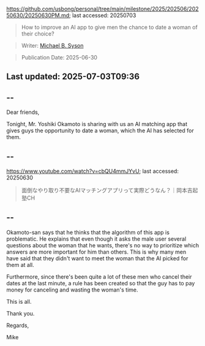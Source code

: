 https://github.com/usbong/personal/tree/main/milestone/2025/202506/20250630/20250630PM.md; last accessed: 20250703

> How to improve an AI app to give men the chance to date a woman of their choice?

> Writer: [Michael B. Syson](https://www.linkedin.com/in/michaelsyson/)

> Publication Date: 2025-06-30

## Last updated: 2025-07-03T09:36

## --

Dear friends,

Tonight, Mr. Yoshiki Okamoto is sharing with us an AI matching app that gives guys the opportunity to date a woman, which the AI has selected for them.

## --

https://www.youtube.com/watch?v=cbQU4mmJYvU; last accessed: 20250630

> 面倒なやり取り不要なAIマッチングアプリって実際どうなん？｜岡本吉起塾CH

## --

Okamoto-san says that he thinks that the algorithm of this app is problematic. He explains that even though it asks the male user several questions about the woman that he wants, there's no way to prioritize which answers are more important for him than others. This is why many men have said that they didn't want to meet the woman that the AI picked for them at all.

Furthermore, since there's been quite a lot of these men who cancel their dates at the last minute, a rule has been created so that the guy has to pay money for canceling and wasting the woman's time.

This is all.

Thank you.

Regards,

Mike
